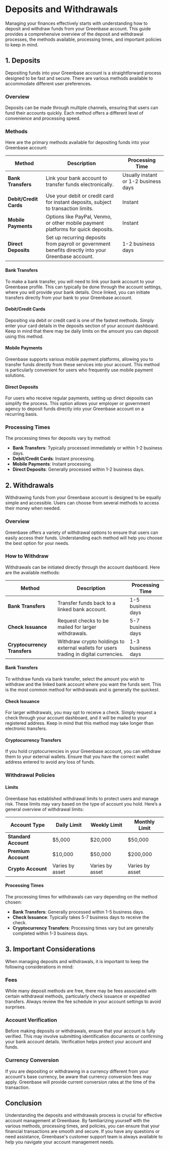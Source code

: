 <!-- Page Path: /account_management/deposits_and_withdrawals.md -->

# Deposits and Withdrawals

Managing your finances effectively starts with understanding how to deposit and withdraw funds from your Greenbase account. This guide provides a comprehensive overview of the deposit and withdrawal processes, the methods available, processing times, and important policies to keep in mind.

## 1. Deposits

Depositing funds into your Greenbase account is a straightforward process designed to be fast and secure. There are various methods available to accommodate different user preferences.

### Overview

Deposits can be made through multiple channels, ensuring that users can fund their accounts quickly. Each method offers a different level of convenience and processing speed.

### Methods

Here are the primary methods available for depositing funds into your Greenbase account:

| Method                  | Description                                                                                      | Processing Time                |
|-------------------------|--------------------------------------------------------------------------------------------------|--------------------------------|
| **Bank Transfers**      | Link your bank account to transfer funds electronically.                                         | Usually instant or 1-2 business days |
| **Debit/Credit Cards**  | Use your debit or credit card for instant deposits, subject to transaction limits.              | Instant                        |
| **Mobile Payments**     | Options like PayPal, Venmo, or other mobile payment platforms for quick deposits.               | Instant                        |
| **Direct Deposits**     | Set up recurring deposits from payroll or government benefits directly into your Greenbase account. | 1-2 business days              |

#### Bank Transfers

To make a bank transfer, you will need to link your bank account to your Greenbase profile. This can typically be done through the account settings, where you will provide your bank details. Once linked, you can initiate transfers directly from your bank to your Greenbase account.

#### Debit/Credit Cards

Depositing via debit or credit card is one of the fastest methods. Simply enter your card details in the deposits section of your account dashboard. Keep in mind that there may be daily limits on the amount you can deposit using this method.

#### Mobile Payments

Greenbase supports various mobile payment platforms, allowing you to transfer funds directly from these services into your account. This method is particularly convenient for users who frequently use mobile payment solutions.

#### Direct Deposits

For users who receive regular payments, setting up direct deposits can simplify the process. This option allows your employer or government agency to deposit funds directly into your Greenbase account on a recurring basis.

### Processing Times

The processing times for deposits vary by method:

- **Bank Transfers**: Typically processed immediately or within 1-2 business days.
- **Debit/Credit Cards**: Instant processing.
- **Mobile Payments**: Instant processing.
- **Direct Deposits**: Generally processed within 1-2 business days.

## 2. Withdrawals

Withdrawing funds from your Greenbase account is designed to be equally simple and accessible. Users can choose from several methods to access their money when needed.

### Overview

Greenbase offers a variety of withdrawal options to ensure that users can easily access their funds. Understanding each method will help you choose the best option for your needs.

### How to Withdraw

Withdrawals can be initiated directly through the account dashboard. Here are the available methods:

| Method                  | Description                                                                                      | Processing Time                |
|-------------------------|--------------------------------------------------------------------------------------------------|--------------------------------|
| **Bank Transfers**      | Transfer funds back to a linked bank account.                                                  | 1-5 business days              |
| **Check Issuance**     | Request checks to be mailed for larger withdrawals.                                             | 5-7 business days              |
| **Cryptocurrency Transfers** | Withdraw crypto holdings to external wallets for users trading in digital currencies.        | 1-3 business days              |

#### Bank Transfers

To withdraw funds via bank transfer, select the amount you wish to withdraw and the linked bank account where you want the funds sent. This is the most common method for withdrawals and is generally the quickest.

#### Check Issuance

For larger withdrawals, you may opt to receive a check. Simply request a check through your account dashboard, and it will be mailed to your registered address. Keep in mind that this method may take longer than electronic transfers.

#### Cryptocurrency Transfers

If you hold cryptocurrencies in your Greenbase account, you can withdraw them to your external wallets. Ensure that you have the correct wallet address entered to avoid any loss of funds.

### Withdrawal Policies

#### Limits

Greenbase has established withdrawal limits to protect users and manage risk. These limits may vary based on the type of account you hold. Here’s a general overview of withdrawal limits:

| Account Type           | Daily Limit           | Weekly Limit          | Monthly Limit          |
|------------------------|-----------------------|-----------------------|-----------------------|
| **Standard Account**   | $5,000                | $20,000               | $50,000               |
| **Premium Account**    | $10,000               | $50,000               | $200,000              |
| **Crypto Account**     | Varies by asset       | Varies by asset       | Varies by asset       |

#### Processing Times

The processing times for withdrawals can vary depending on the method chosen:

- **Bank Transfers**: Generally processed within 1-5 business days.
- **Check Issuance**: Typically takes 5-7 business days to receive the check.
- **Cryptocurrency Transfers**: Processing times vary but are generally completed within 1-3 business days.

## 3. Important Considerations

When managing deposits and withdrawals, it is important to keep the following considerations in mind:

### Fees

While many deposit methods are free, there may be fees associated with certain withdrawal methods, particularly check issuance or expedited transfers. Always review the fee schedule in your account settings to avoid surprises.

### Account Verification

Before making deposits or withdrawals, ensure that your account is fully verified. This may involve submitting identification documents or confirming your bank account details. Verification helps protect your account and funds.

### Currency Conversion

If you are depositing or withdrawing in a currency different from your account's base currency, be aware that currency conversion fees may apply. Greenbase will provide current conversion rates at the time of the transaction.

## Conclusion

Understanding the deposits and withdrawals process is crucial for effective account management at Greenbase. By familiarizing yourself with the various methods, processing times, and policies, you can ensure that your financial transactions are smooth and secure. If you have any questions or need assistance, Greenbase's customer support team is always available to help you navigate your account management needs.
